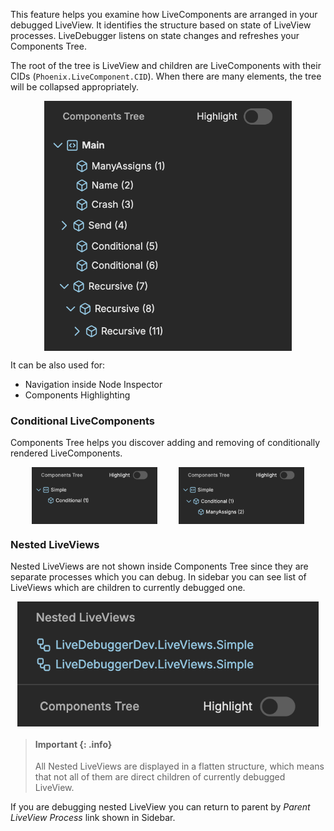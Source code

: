 This feature helps you examine how LiveComponents are arranged in your debugged LiveView. It identifies the structure based on state of LiveView processes. LiveDebugger listens on state changes and refreshes your Components Tree.

The root of the tree is LiveView and children are LiveComponents with their CIDs (`Phoenix.LiveComponent.CID`). When there are many elements, the tree will be collapsed appropriately.

<div style="display: flex; justify-content: center;">
<img src="images/components_tree.png" alt="Components Tree" height="400px">
</div>

It can be also used for:

- Navigation inside Node Inspector
- Components Highlighting

### Conditional LiveComponents

Components Tree helps you discover adding and removing of conditionally rendered LiveComponents.

<div style="display: flex; justify-content: space-evenly;">
<img src="images/components_tree_conditional_closed.png" alt="Conditional closed in Components Tree" width="40%"/>
<img src="images/components_tree_conditional_opened.png" alt="Conditional opened in Components Tree" width="40%"/>
</div>

### Nested LiveViews

Nested LiveViews are not shown inside Components Tree since they are separate processes which you can debug. In sidebar you can see list of LiveViews which are children to currently debugged one.

<div style="display: flex; justify-content: center;">
<img src="images/nested_live_views.png" alt="Nested LiveViews" height="200px">
</div>

> #### Important {: .info}
>
> All Nested LiveViews are displayed in a flatten structure, which means that not all of them are direct children of currently debugged LiveView.

If you are debugging nested LiveView you can return to parent by _Parent LiveView Process_ link shown in Sidebar.
